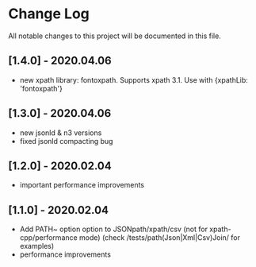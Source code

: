 # Change Log

All notable changes to this project will be documented in this file.

## [1.4.0] - 2020.04.06

- new xpath library: fontoxpath. Supports xpath 3.1. Use with {xpathLib: 'fontoxpath'}


## [1.3.0] - 2020.04.06

- new jsonld & n3 versions
- fixed jsonld compacting bug


## [1.2.0] - 2020.02.04

- important performance improvements

## [1.1.0] - 2020.02.04

- Add PATH~ option option to JSONpath/xpath/csv (not for xpath-cpp/performance mode) (check /tests/path(Json|Xml|Csv)Join/ for examples)
- performance improvements